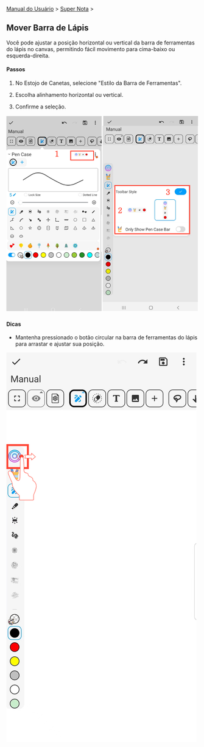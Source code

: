 [Manual do Usuário](/dragonnest/drawnote/manual/pt) > [Super Nota](/dragonnest/drawnote/manual/pt/super_note) >

Mover Barra de Lápis
---

Você pode ajustar a posição horizontal ou vertical da barra de ferramentas do lápis no canvas, permitindo fácil movimento para cima-baixo ou esquerda-direita.

#### Passos

1. No Estojo de Canetas, selecione "Estilo da Barra de Ferramentas".

2. Escolha alinhamento horizontal ou vertical.

3. Confirme a seleção.

![](imgs/move_pencil_toolbar1.png)

#### Dicas
- Mantenha pressionado o botão circular na barra de ferramentas do lápis para arrastar e ajustar sua posição.

![](imgs/move_pencil_toolbar.png)